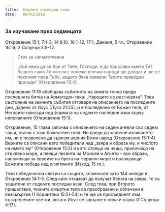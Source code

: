 ```yaml
---
title:  Седемте последни язви
date:   09/03/2019
---
```


### За изучаване през седмицата
Откровение 15:1; 7:1-3; 14:9,10; 16:1-12; 17:1; Даниил, 5 гл.; Откровение 16:16; 2 Солунци 2:9-12.

> <p>Стих за запаметяване</p>
> „Кой няма да се бои от Тебе, Господи, и да прослави името Ти? Защото само Ти си свят; понеже всички народи ще дойдат и ще се поклонят пред Тебе, защото бяха изявени Твоите праведни присъди“ (Откровение 15:4).

Откровение 11:18 обобщава събитията на земята точно преди последната битка на Армагедон така: „Народите се разгневиха“. Това състояние на земните събития отговаря на описанието на последните дни, дадено от Исус (Лука 21:25), и е последвано от Божия гняв, от Неговите присъди под формата на седемте последни язви върху непокаяните (Откровение 15:1).

Откровение, 15 глава започва с описанието на седем ангели със седем чаши, пълни с този божествен гняв. Но преди да започне изливането им, ни е позволено да зърнем верния Божи народ (Откровение 15:1-4). Верните са описани като победители над „звяра и образа му, и числото на името му“ (Откровение 15:2) и като стоящи на нещо, приличащо на стъклено море, и пеещи песента на Моисей и Агнето – все образи, напомнящи за евреите на брега на Червено море и празнуващи Божията победа над египтяните (Изход, 15 гл.).

Тези победоносни светии са същите, споменати като 144 хиляди в Откровение 14:1-5. След като отказват да получат белега на звяра, те са защитени от седемте последни язви. След това, при Второто пришествие, техните смъртни тела са преобразени и облечени в безсмъртие (1 Коринтяни 15:51-54) и те ще се присъединят към възкресените светии, когато Исус се завърне в сила и слава (1 Солунци 4:17).
